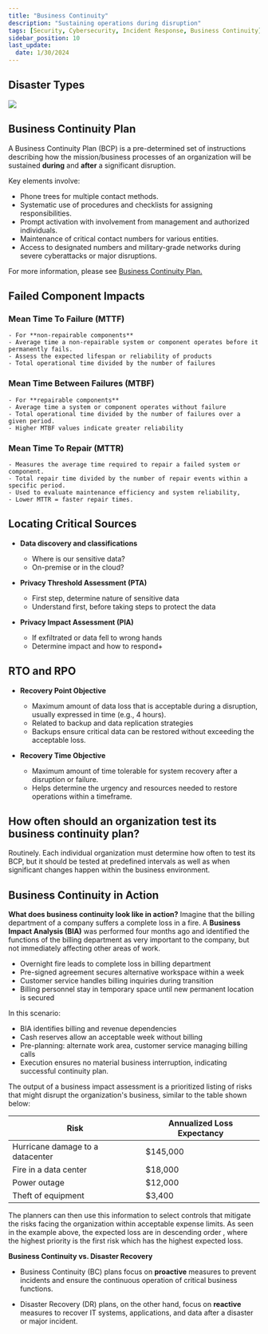 ```yaml
---
title: "Business Continuity"
description: "Sustaining operations during disruption"
tags: [Security, Cybersecurity, Incident Response, Business Continuity]
sidebar_position: 10
last_update:
  date: 1/30/2024
---
```



## Disaster Types 

![](/img/docs/sec+-bcp-disaster-types.png)


## Business Continuity Plan 

A Business Continuity Plan (BCP) is a pre-determined set of instructions describing how the mission/business processes of an organization will be sustained **during** and **after** a significant disruption.

Key elements involve:

- Phone trees for multiple contact methods.
- Systematic use of procedures and checklists for assigning responsibilities.
- Prompt activation with involvement from management and authorized individuals.
- Maintenance of critical contact numbers for various entities.
- Access to designated numbers and military-grade networks during severe cyberattacks or major disruptions.

For more information, please see [Business Continuity Plan.](/docs/007-Cybersecurity/009-Incident-Response/011-Business-Continuity-Plan.md)

## Failed Component Impacts

### Mean Time To Failure (MTTF) 

    - For **non-repairable components**
    - Average time a non-repairable system or component operates before it permanently fails. 
    - Assess the expected lifespan or reliability of products 
    - Total operational time divided by the number of failures

### Mean Time Between Failures (MTBF)

    - For **repairable components**
    - Average time a system or component operates without failure
    - Total operational time divided by the number of failures over a given period. 
    - Higher MTBF values indicate greater reliability 

### Mean Time To Repair (MTTR) 

    - Measures the average time required to repair a failed system or component.
    - Total repair time divided by the number of repair events within a specific period.
    - Used to evaluate maintenance efficiency and system reliability,
    - Lower MTTR = faster repair times.


## Locating Critical Sources

- **Data discovery and classifications** 
    
    - Where is our sensitive data?
    - On-premise or in the cloud?

- **Privacy Threshold Assessment (PTA)**    

    - First step, determine nature of sensitive data
    - Understand first, before taking steps to protect the data

- **Privacy Impact Assessment (PIA)**

    - If exfiltrated or data fell to wrong hands
    - Determine impact and how to respond+


## RTO and RPO 

- **Recovery Point Objective**

    - Maximum amount of data loss that is acceptable during a disruption, usually expressed in time (e.g., 4 hours).
    - Related to backup and data replication strategies 
    - Backups ensure critical data can be restored without exceeding the acceptable loss.

- **Recovery Time Objective** 

    - Maximum amount of time tolerable for system recovery after a disruption or failure.
    - Helps determine the urgency and resources needed to restore operations within a timeframe.


## How often should an organization test its business continuity plan?

Routinely. Each individual organization must determine how often to test its BCP, but it should be tested at predefined intervals as well as when significant changes happen within the business environment. 

## Business Continuity in Action

**What does business continuity look like in action?**
Imagine that the billing department of a company suffers a complete loss in a fire. A **Business Impact Analysis (BIA)** was performed four months ago and identified the functions of the billing department as very important to the company, but not immediately affecting other areas of work.

- Overnight fire leads to complete loss in billing department
- Pre-signed agreement secures alternative workspace within a week
- Customer service handles billing inquiries during transition
- Billing personnel stay in temporary space until new permanent location is secured

In this scenario:

- BIA identifies billing and revenue dependencies
- Cash reserves allow an acceptable week without billing
- Pre-planning: alternate work area, customer service managing billing calls
- Execution ensures no material business interruption, indicating successful continuity plan.

The output of a business impact assessment is a prioritized listing of risks that might disrupt the organization's business, similar to the table shown below:

| Risk                              | Annualized Loss Expectancy    | 
|-----------------------------------|-------------------------------|
| Hurricane damage to a datacenter  | $145,000                      | 
| Fire in a data center             | $18,000                       |
| Power outage                      | $12,000                       | 
| Theft of equipment                | $3,400                        |

The planners can then use this information to select controls that mitigate the risks facing the organization within acceptable expense limits.
As seen in the example above, the expected loss are in descending order , where the highest priority is the first risk which has the highest expected loss.

**Business Continuity vs. Disaster Recovery**

- Business Continuity (BC) plans focus on **proactive** measures to prevent incidents and ensure the continuous operation of critical business functions. 

- Disaster Recovery (DR) plans, on the other hand, focus on **reactive** measures to recover IT systems, applications, and data after a disaster or major incident.


